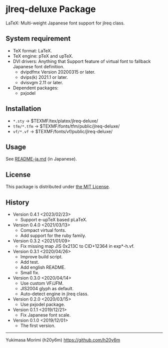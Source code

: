 jlreq-deluxe Package
====================

LaTeX: Multi-weight Japanese font support for jlreq class.

## System requirement

* TeX format: LaTeX.
* TeX engine: pTeX and upTeX.
* DVI drivers: Anything that Support feature of virtual font to fallback Japanese font definition.
  - dvipdfmx Version 20200315 or later.
  - dvips(k) 2021.1 or later.
  - dvisvgm 2.11 or later.
* Dependent packages:
  - pxjodel

## Installation

* `*.sty` -> $TEXMF/tex/platex/jlreq-deluxe/
* `tfm/*.tfm` -> $TEXMF/fonts/tfm/public/jlreq-deluxe/
* `vf/*.vf` -> $TEXMF/fonts/vf/public/jlreq-deluxe/

## Usage

See [README-ja.md](README-ja.md) (in Japanese).

## License

This package is distributed under [the MIT License](LICENSE).


History
-------

* Version 0.4.1 <2023/02/23>
  - Support e-upTeX based pLaTeX.
* Version 0.4.0 <2021/03/13>
  - Compact virtual fonts.
  - Add support for the ruby family.
* Version 0.3.2 <2021/01/09>
  - Fix missing map JIS 0x213C to CID+12364 in exp*-h.vf.
* Version 0.3.1 <2020/04/26>
  - Improve build script.
  - Add test.
  - Add english README.
  - Small fix.
* Version 0.3.0 <2020/04/14>
  - Use custom VF/JFM.
  - JIS2004 glyph as default.
  - Auto-detect engine in jlreq class.
* Version 0.2.0 <2020/03/15>
  - Use pxjodel package.
* Version 0.1.1 <2019/12/21>
  - Fix Japanese font scale.
* Version 0.1.0 <2019/12/01>
  - The first version.

-------------------------
Yukimasa Morimi (h20y6m)
https://github.com/h20y6m
